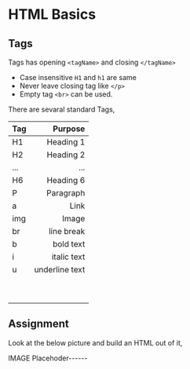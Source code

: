 
# HTML Basics

## Tags
Tags has opening `<tagName>` and closing `</tagName>`

- Case insensitive `H1` and `h1` are same
- Never leave closing tag like `</p>`
- Empty tag `<br>` can be used.

There are sevaral standard Tags,

| Tag |   Purpose |
|-----|----------:|
|  H1 | Heading 1 |
|  H2 | Heading 2 |
|  ...| ...       |
|  H6 | Heading 6 |
|  P  | Paragraph |
|  a  | Link      |
|  img| Image     |
|  br | line break|
| b | bold text |
| i | italic text |
| u | underline text |
| | |
| | |
| | |
| | |
| | |
| | |
| | |
| | |
| | |

## Assignment

Look at the below picture and build an HTML out of it,

IMAGE Placehoder------

